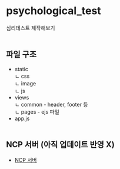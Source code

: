 # psychological_test
심리테스트 제작해보기
<br><br>

## 파일 구조
* static<br>
 ㄴ css<br>
 ㄴ image<br>
 ㄴ js<br>
* views<br>
 ㄴ common - header, footer 등<br>
 ㄴ pages - ejs 파일<br>
* app.js
<br><br>

## NCP 서버 (아직 업데이트 반영 X)
* [NCP 서버](http://115.85.180.118:8080/)
